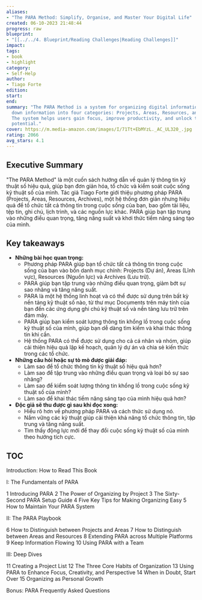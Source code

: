 ```yaml
---
aliases:
- "The PARA Method: Simplify, Organise, and Master Your Digital Life"
created: 06-10-2023 21:48:44
progress: raw
blueprint:
- "[[../../4. Blueprint/Reading Challenges|Reading Challenges]]"
impact:
tags:
- book
- highlight
category:
- Self-Help
author:
- Tiago Forte
edition:
start:
end:
summary: "The PARA Method is a system for organizing digital information, breaking
  down information into four categories: Projects, Areas, Resources, and Archives.
  The system helps users gain focus, improve productivity, and unlock their creative
  potential."
cover: https://m.media-amazon.com/images/I/71Tt+EbMYzL._AC_UL320_.jpg
rating: 2066
avg_stars: 4.1
---
```



## Executive Summary

"The PARA Method" là một cuốn sách hướng dẫn về quản lý thông tin kỹ thuật số hiệu quả,  giúp bạn đơn giản hóa,  tổ chức và  kiểm soát cuộc sống kỹ thuật số của mình.  Tác giả Tiago Forte giới thiệu  phương pháp PARA (Projects, Areas, Resources, Archives),  một hệ thống  đơn giản  nhưng  hiệu quả  để  tổ chức  tất  cả  thông tin  trong  cuộc sống  của  bạn,  bao gồm  tài liệu,  tệp  tin,  ghi chú,  lịch trình,  và  các  nguồn  lực  khác.  PARA  giúp  bạn  tập trung  vào  những  điều  quan trọng,  tăng  năng  suất  và  khơi  thức  tiềm  năng  sáng tạo  của  mình.

## Key takeaways

* **Những bài học quan trọng:**
    *  Phương pháp PARA giúp bạn  tổ chức  tất  cả  thông  tin  trong  cuộc sống  của  bạn  vào  bốn  danh  mục  chính:  Projects (Dự  án),  Areas (Lĩnh  vực),  Resources (Nguồn  lực)  và  Archives (Lưu  trữ).
    *  PARA  giúp  bạn  tập  trung  vào  những  điều  quan trọng,  giảm  bớt  sự  sao nhãng  và  tăng  năng  suất.
    *  PARA  là  một  hệ thống  linh  hoạt  và  có  thể  được  sử  dụng  trên  bất  kỳ  nền  tảng  kỹ  thuật  số  nào,  từ  thư mục  Documents  trên  máy  tính  của  bạn  đến  các  ứng  dụng  ghi  chú  kỹ thuật  số  và  nền  tảng  lưu  trữ  trên  đám mây.
    *  PARA  giúp  bạn  kiểm  soát  lượng  thông  tin  khổng  lồ  trong  cuộc  sống  kỹ  thuật số  của  mình,  giúp  bạn  dễ  dàng  tìm  kiếm  và  khai thác  thông tin  khi  cần.
    *  Hệ thống  PARA  có  thể  được  sử  dụng  cho  cả  cá nhân  và  nhóm,  giúp  cải thiện  hiệu quả  lập  kế hoạch,  quản  lý  dự  án  và  chia  sẻ  kiến thức  trong  các  tổ chức.
* **Những câu hỏi hoặc sự tò mò được giải đáp:**
    * Làm  sao  để  tổ chức  thông  tin  kỹ thuật  số  hiệu  quả  hơn?
    *  Làm  sao  để  tập  trung  vào  những  điều  quan trọng  và  loại  bỏ  sự  sao nhãng?
    *  Làm  sao  để  kiểm  soát  lượng  thông  tin  khổng  lồ  trong  cuộc sống  kỹ  thuật số  của  mình?
    *  Làm  sao  để  khai  thác  tiềm  năng  sáng tạo  của  mình  hiệu  quả  hơn?
* **Độc giả sẽ thu được gì sau khi đọc xong:**
    *  Hiểu  rõ  hơn  về  phương  pháp  PARA  và  cách  thức  sử  dụng  nó.
    *  Nắm  vững  các  kỹ  thuật  giúp  cải  thiện  khả  năng  tổ chức  thông tin,  tập trung  và  tăng  năng suất.
    *  Tìm  thấy  động  lực  mới  để  thay  đổi  cuộc  sống  kỹ  thuật  số  của  mình theo  hướng  tích  cực.

## TOC

Introduction: How to Read This Book

I: The Fundamentals of PARA

1 Introducing PARA
2 The Power of Organizing by Project
3 The Sixty-Second PARA Setup Guide
4 Five Key Tips for Making Organizing Easy
5 How to Maintain Your PARA System

II: The PARA Playbook

6 How to Distinguish between Projects and Areas
7 How to Distinguish between Areas and Resources
8 Extending PARA across Multiple Platforms
9 Keep Information Flowing
10 Using PARA with a Team

III: Deep Dives

11 Creating a Project List
12 The Three Core Habits of Organization
13 Using PARA to Enhance Focus, Creativity, and Perspective
14 When in Doubt, Start Over
15 Organizing as Personal Growth

Bonus: PARA Frequently Asked Questions
